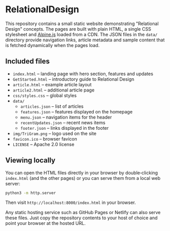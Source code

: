 # RelationalDesign

This repository contains a small static website demonstrating "Relational Design" concepts. The pages are built with plain HTML, a single CSS stylesheet and [Alpine.js](https://alpinejs.dev/) loaded from a CDN. The JSON files in the `data/` directory provide navigation links, article metadata and sample content that is fetched dynamically when the pages load.

## Included files

- `index.html` – landing page with hero section, features and updates
- `GetStarted.html` – introductory guide to Relational Design
- `article.html` – example article layout
- `article2.html` – additional article page
- `css/styles.css` – global styles
- `data/`
  - `articles.json` – list of articles
  - `features.json` – features displayed on the homepage
  - `menu.json` – navigation items for the header
  - `recentUpdates.json` – recent news items
  - `footer.json` – links displayed in the footer
- `img/TriGram.png` – logo used on the site
- `favicon.ico` – browser favicon
- `LICENSE` – Apache 2.0 license

## Viewing locally

You can open the HTML files directly in your browser by double‑clicking `index.html` (and the other pages) or you can serve them from a local web server:

```bash
python3 -m http.server
```

Then visit `http://localhost:8000/index.html` in your browser.

Any static hosting service such as GitHub Pages or Netlify can also serve these files. Just copy the repository contents to your host of choice and point your browser at the hosted URL.
